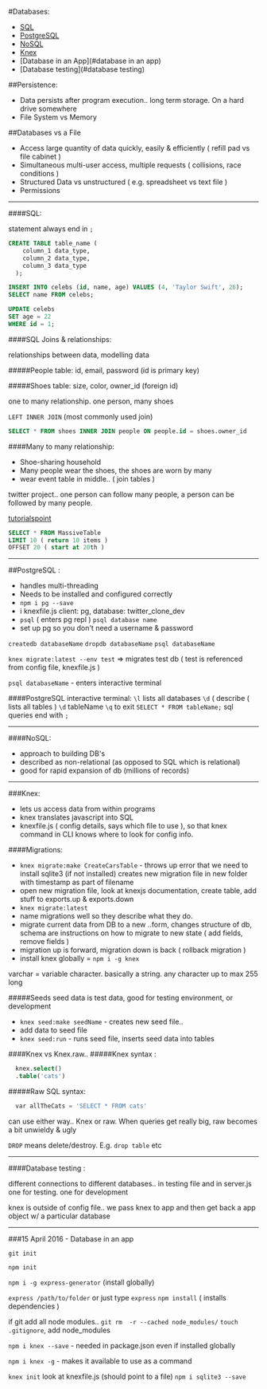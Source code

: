 #Databases:

* [SQL](#sql)
* [PostgreSQL](#postgresql)
* [NoSQL](#nosql)
* [Knex](#knex)
* [Database in an App](#database in an app)
* [Database testing](#database testing)

##Persistence:
- Data persists after program execution.. long term storage. On a hard drive somewhere
- File System vs Memory

##Databases vs a File
- Access large quantity of data quickly, easily & efficiently ( refill pad vs file cabinet )
- Simultaneous multi-user access, multiple requests ( collisions, race conditions )
- Structured Data vs unstructured ( e.g. spreadsheet vs text file )
- Permissions

__________________

####SQL:

statement always end in `;`

```sql
CREATE TABLE table_name (
    column_1 data_type,
    column_2 data_type,
    column_3 data_type
  );

INSERT INTO celebs (id, name, age) VALUES (4, 'Taylor Swift', 26);
SELECT name FROM celebs;

UPDATE celebs
SET age = 22
WHERE id = 1;
```
####SQL Joins & relationships:

relationships between data, modelling data

#####People table:
 id, email, password (id is primary key)

#####Shoes table:
 size, color, owner_id (foreign id)

one to many relationship. one person, many shoes

`LEFT INNER JOIN` (most commonly used join)

```sql
SELECT * FROM shoes INNER JOIN people ON people.id = shoes.owner_id
```

####Many to many relationship:
- Shoe-sharing household
- Many people wear the shoes, the shoes are worn by many
- wear event table in middle.. ( join tables )

twitter project.. one person can follow many people, a person can be followed by many people.

[tutorialspoint](http://www.tutorialspoint.com/sql/)

```sql
SELECT * FROM MassiveTable
LIMIT 10 ( return 10 items )
OFFSET 20 ( start at 20th )
```
______________

##PostgreSQL :
- handles multi-threading
- Needs to be installed and configured correctly
- `npm i pg --save`
- i knexfile.js client: pg, database: twitter_clone_dev
- `psql` ( enters pg repl ) `psql database name`
- set up pg so you don't need a username & password

`createdb databaseName`
`dropdb databaseName`
`psql databaseName`

`knex migrate:latest --env test` => migrates test db ( test is referenced from config file, knexfile.js )

`psql databaseName` - enters interactive terminal

####PostgreSQL interactive terminal:
`\l` lists all databases
`\d` ( describe ( lists all tables )
`\d`  tableName
`\q` to exit
`SELECT * FROM tableName;`
sql queries end with  `;`

___________________

####NoSQL:
- approach to building DB's
- described as non-relational (as opposed to SQL which is relational)
- good for rapid expansion of db (millions of records)

__________________

###Knex:
- lets us access data from within programs
- knex translates javascript into SQL
- knexfile.js ( config details, says which file to use ), so that knex command in CLI knows where to look for config info.

####Migrations:
- `knex migrate:make CreateCarsTable` - throws up error that we need to install sqlite3 (if  not installed)
creates new migration file in new folder with timestamp as part of filename
- open new migration file, look at knexjs documentation, create table, add stuff to exports.up & exports.down
- `knex migrate:latest`
- name migrations well so they describe what they do.
- migrate current data from DB to a new ..form, changes structure of db, schema are instructions on how to migrate to new state ( add fields, remove fields )
- migration up is forward, migration down is back ( rollback migration )
- install knex globally = `npm i -g knex`

varchar = variable character. basically a string. any character up to max 255 long

#####Seeds
seed data is test data, good for testing environment, or development
- `knex seed:make seedName` - creates new seed file..
- add data to seed file
- `knex seed:run` - runs seed file, inserts seed data into tables

####Knex vs Knex.raw..
#####Knex syntax :

```sql
  knex.select()
  .table('cats')
```

#####Raw SQL syntax:
```sql
  var allTheCats = 'SELECT * FROM cats'
```
can use either way.. Knex or raw. When queries get really big, raw becomes a bit unwieldy & ugly

`DROP` means delete/destroy. E.g. `drop table` etc

____

####Database testing :

different connections to different databases.. in testing file and in server.js
one for testing. one for development

knex is outside of config file.. we pass knex to app and then get back a app object w/ a particular database

---

###15 April 2016 - Database in an app

`git init`

`npm init`

`npm i -g express-generator` (install globally)

`express /path/to/folder` or just type `express`
`npm install` ( installs dependencies )

if git add all node modules.. `git rm  -r --cached node_modules/`
`touch .gitignore`, add node_modules

`npm i knex --save` - needed in package.json even if installed globally

`npm i knex -g` - makes it available to use as a command

`knex init`
look at knexfile.js (should point to a file)
`npm i sqlite3 --save`
